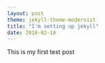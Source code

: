 ```yaml
---
layout: post
theme: jekyll-theme-modernist
title: "I'm setting up jekyll"
date: 2018-02-18
---
```


This is my first test post
